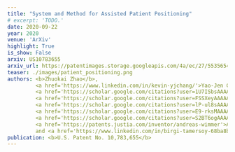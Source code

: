 ```yaml
---
title: "System and Method for Assisted Patient Positioning"
# excerpt: 'TODO.'
date: 2020-09-22
year: 2020
venue: 'ArXiv'
highlight: True
is_show: False
arxiv: US10783655
arxiv_url: https://patentimages.storage.googleapis.com/4a/ec/27/5535654c9e1208/US10783655.pdf
teaser: ./images/patient_positioning.png
authors: <b>Zhuokai Zhao</b>,
         <a href='https://www.linkedin.com/in/kevin-yjchang/'>Yao-Jen Chang</a>,
         <a href='https://scholar.google.com/citations?user=1U7ISbsAAAAJ'>Ruhan Sa</a>,
         <a href='https://scholar.google.com/citations?user=FSSXeyAAAAAJ'>Kai Ma</a>,
         <a href='https://scholar.google.com/citations?user=lP-ul8sAAAAJ'>Jiangping Wang</a>,
         <a href='https://scholar.google.com/citations?user=E9-rksMAAAAJ'>Vivek Kumar Singh</a>,
         <a href='https://scholar.google.com/citations?user=S2BT6ogAAAAJ'>Terrence Chen</a>,
         <a href='https://patents.justia.com/inventor/andreas-wimmer'>Andreas Wimmer</a>,
         and <a href='https://www.linkedin.com/in/birgi-tamersoy-68ba8b9/?originalSubdomain=de'>Birgi Tamersoy</a>
publication: <b>U.S. Patent No. 10,783,655</b>
---
```

